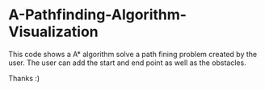 # A-Pathfinding-Algorithm-Visualization
This code shows a A* algorithm solve a path fining problem created by the user.
The user can add the start and end point as well as the obstacles.

Thanks :)

